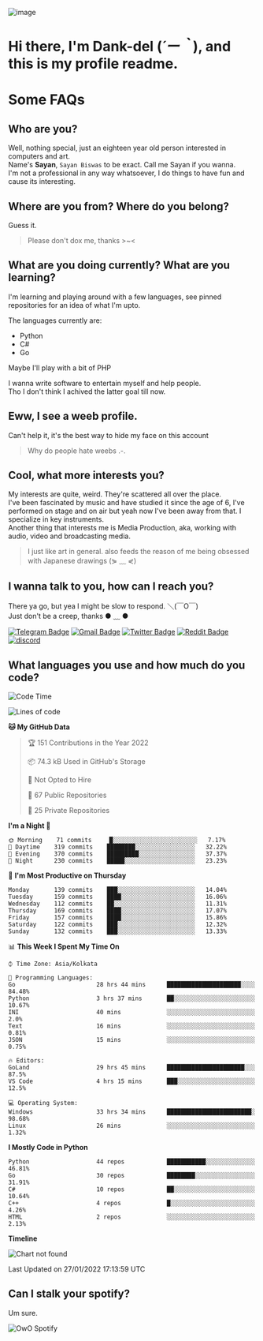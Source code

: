 ![image](https://user-images.githubusercontent.com/63096193/125182844-29f20800-e22f-11eb-8dc9-b0f2d29647bb.png)

# **Hi there, I'm Dank-del (*´ー｀*), and this is my profile readme.**
<!--  [![Profile views](https://gpvc.arturio.dev/dank-del)](https://github.com/dank-del) -->
# Some FAQs

## **Who are you?**

Well, nothing special, just an eighteen year old person interested in computers and art. \
Name's **Sayan**, `Sayan Biswas` to be exact. Call me Sayan if you wanna. \
I'm not a professional in any way whatsoever, I do things to have fun and cause its interesting.

## **Where are you from? Where do you belong?**

Guess it.
> Please don't dox me, thanks >~<

## **What are you doing currently? What are you learning?**

I'm learning and playing around with a few languages, see pinned repositories for an idea of what I'm upto.

The languages currently are:

- Python
- C#
- Go

Maybe I'll play with a bit of PHP

I wanna write software to entertain myself and help people. \
Tho I don't think I achived the latter goal till now.

## **Eww, I see a weeb profile.**

Can't help it, it's the best way to hide my face on this account
> Why do people hate weebs .-.

## **Cool, what more interests you?**

My interests are quite, weird. They're scattered all over the place. \
I've been fascinated by music and have studied it since the age of 6, I've performed on stage and on air but yeah now I've been away from that. I specialize in key instruments. \
Another thing that interests me is Media Production, aka, working with audio, video and broadcasting media.

> I just like art in general. also feeds the reason of me being obsessed with Japanese drawings (⋟ ﹏ ⋞)

## **I wanna talk to you, how can I reach you?**

There ya go, but yea I might be slow to respond. ＼(￣O￣) \
Just don't be a creep, thanks ● ﹏ ●

[![Telegram Badge](https://img.shields.io/badge/-dank_as_fuck-1ca0f1?style=flat-square&logo=telegram&logoColor=white&link=https://t.me/dank_as_fuck)](https://t.me/dank_as_fuck)
[![Gmail Badge](https://img.shields.io/badge/-chizuru@kanojo.tk-c14438?style=flat-square&logo=Gmail&logoColor=white&link=mailto:chizuru@kanojo.tk)](mailto:chizuru@kanojo.tk)
[![Twitter Badge](https://img.shields.io/twitter/follow/TheDankDel?style=social)](https://twitter.com/TheDankDel)
[![Reddit Badge](https://img.shields.io/reddit/user-karma/combined/dank_as_fuck_?style=social)](https://www.reddit.com/user/dank_as_fuck_/)
[![discord](https://discord-md-badge.vercel.app/api/shield/506536929152466945?style=social)](https://discordapp.com/users/506536929152466945)

## **What languages you use and how much do you code?**

<!--START_SECTION:waka-->
![Code Time](http://img.shields.io/badge/Code%20Time-403%20hrs%2046%20mins-blue)

![Lines of code](https://img.shields.io/badge/From%20Hello%20World%20I%27ve%20Written-864%20Thousand%20lines%20of%20code-blue)

**🐱 My GitHub Data** 

> 🏆 151 Contributions in the Year 2022
 > 
> 📦 74.3 kB Used in GitHub's Storage 
 > 
> 🚫 Not Opted to Hire
 > 
> 📜 67 Public Repositories 
 > 
> 🔑 25 Private Repositories  
 > 
**I'm a Night 🦉** 

```text
🌞 Morning    71 commits     █░░░░░░░░░░░░░░░░░░░░░░░░   7.17% 
🌆 Daytime    319 commits    ████████░░░░░░░░░░░░░░░░░   32.22% 
🌃 Evening    370 commits    █████████░░░░░░░░░░░░░░░░   37.37% 
🌙 Night      230 commits    █████░░░░░░░░░░░░░░░░░░░░   23.23%

```
📅 **I'm Most Productive on Thursday** 

```text
Monday       139 commits    ███░░░░░░░░░░░░░░░░░░░░░░   14.04% 
Tuesday      159 commits    ████░░░░░░░░░░░░░░░░░░░░░   16.06% 
Wednesday    112 commits    ██░░░░░░░░░░░░░░░░░░░░░░░   11.31% 
Thursday     169 commits    ████░░░░░░░░░░░░░░░░░░░░░   17.07% 
Friday       157 commits    ████░░░░░░░░░░░░░░░░░░░░░   15.86% 
Saturday     122 commits    ███░░░░░░░░░░░░░░░░░░░░░░   12.32% 
Sunday       132 commits    ███░░░░░░░░░░░░░░░░░░░░░░   13.33%

```


📊 **This Week I Spent My Time On** 

```text
⌚︎ Time Zone: Asia/Kolkata

💬 Programming Languages: 
Go                       28 hrs 44 mins      █████████████████████░░░░   84.48% 
Python                   3 hrs 37 mins       ██░░░░░░░░░░░░░░░░░░░░░░░   10.67% 
INI                      40 mins             ░░░░░░░░░░░░░░░░░░░░░░░░░   2.0% 
Text                     16 mins             ░░░░░░░░░░░░░░░░░░░░░░░░░   0.81% 
JSON                     15 mins             ░░░░░░░░░░░░░░░░░░░░░░░░░   0.75%

🔥 Editors: 
GoLand                   29 hrs 45 mins      ██████████████████████░░░   87.5% 
VS Code                  4 hrs 15 mins       ███░░░░░░░░░░░░░░░░░░░░░░   12.5%

💻 Operating System: 
Windows                  33 hrs 34 mins      ████████████████████████░   98.68% 
Linux                    26 mins             ░░░░░░░░░░░░░░░░░░░░░░░░░   1.32%

```

**I Mostly Code in Python** 

```text
Python                   44 repos            ███████████░░░░░░░░░░░░░░   46.81% 
Go                       30 repos            ████████░░░░░░░░░░░░░░░░░   31.91% 
C#                       10 repos            ██░░░░░░░░░░░░░░░░░░░░░░░   10.64% 
C++                      4 repos             █░░░░░░░░░░░░░░░░░░░░░░░░   4.26% 
HTML                     2 repos             ░░░░░░░░░░░░░░░░░░░░░░░░░   2.13%

```


**Timeline**

![Chart not found](https://raw.githubusercontent.com/Dank-del/Dank-del/main/charts/bar_graph.png) 


 Last Updated on 27/01/2022 17:13:59 UTC
<!--END_SECTION:waka-->

## **Can I stalk your spotify?**

Um sure.

![OwO Spotify](https://spotify-recently-played-readme.vercel.app/api?user=31fdrsslnr7nvq4ytqwtw7c4rxfm&count=5)
